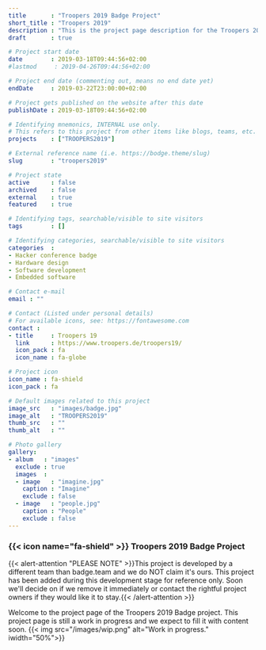 ```yaml
---
title       : "Troopers 2019 Badge Project"
short_title : "Troopers 2019"
description : "This is the project page description for the Troopers 2019 Project"
draft       : true

# Project start date
date        : 2019-03-18T09:44:56+02:00
#lastmod     : 2019-04-26T09:44:56+02:00

# Project end date (commenting out, means no end date yet)
endDate     : 2019-03-22T23:00:00+02:00

# Project gets published on the website after this date
publishDate : 2019-03-18T09:44:56+02:00

# Identifying mnemonics, INTERNAL use only.
# This refers to this project from other items like blogs, teams, etc.
projects    : ["TROOPERS2019"]

# External reference name (i.e. https://bodge.theme/slug)
slug        : "troopers2019"

# Project state
active      : false
archived    : false
external    : true
featured    : true

# Identifying tags, searchable/visible to site visitors
tags        : []

# Identifying categories, searchable/visible to site visitors
categories  :
- Hacker conference badge
- Hardware design
- Software development
- Embedded software

# Contact e-mail
email : ""

# Contact (Listed under personal details)
# For available icons, see: https://fontawesome.com
contact :
- title     : Troopers 19
  link      : https://www.troopers.de/troopers19/
  icon_pack : fa
  icon_name : fa-globe

# Project icon
icon_name : fa-shield
icon_pack : fa

# Default images related to this project
image_src   : "images/badge.jpg"
image_alt   : "TROOPERS2019"
thumb_src   : ""
thumb_alt   : ""

# Photo gallery
gallery:
- album   : "images"
  exclude : true
  images  :
  - image   : "imagine.jpg"
    caption : "Imagine"
    exclude : false
  - image   : "people.jpg"
    caption : "People"
    exclude : false
---
```


### {{< icon name="fa-shield" >}} Troopers 2019 Badge Project

{{< alert-attention "PLEASE NOTE" >}}This project is developed by a different team than badge.team and we do NOT claim it's ours. This project has been added during this development stage for reference only. Soon we'll decide on if we remove it immediately or contact the rightful project owners if they would like it to stay.{{< /alert-attention >}}

Welcome to the project page of the Troopers 2019 Badge project. This project page is still a work in progress and we expect to fill it with content soon.
{{< img src="/images/wip.png" alt="Work in progress." iwidth="50%">}}
